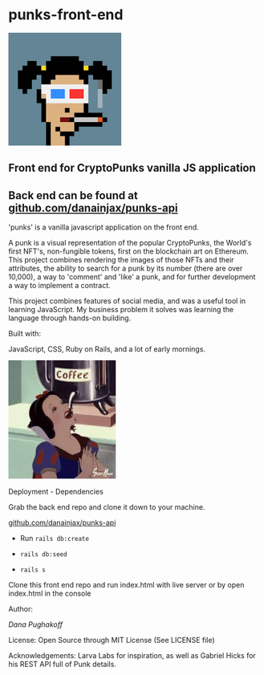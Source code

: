 # punks-front-end
![CryptoPunks](./assets/images/1660.PNG)
## Front end for CryptoPunks vanilla JS application

## Back end can be found at [github.com/danainjax/punks-api](github.com/danainjax/punks-api)

'punks' is a vanilla javascript application on the front end.   

A punk is a visual representation of the popular CryptoPunks, the World's first NFT's, non-fungible tokens, first on the blockchain art on Ethereum. This project combines rendering the images of those NFTs and their attributes, the ability to search for a punk by its number (there are over 10,000), a way to 'comment' and 'like' a punk, and for further development a way to implement a contract.  

 This project combines features of social media, and was a useful tool in learning JavaScript. My business problem it solves was learning the language through hands-on building.   

Built with:  

JavaScript, CSS, Ruby on Rails, and a lot of early mornings.   

![DevFuel](assets/images/SnowWhite.jpeg)

Deployment - Dependencies  

Grab the back end repo and clone it down to your machine.

[github.com/danainjax/punks-api](github.com/danainjax/punks-api)

* Run `rails db:create`  

* `rails db:seed`

* `rails s`

Clone this front end repo and run index.html with live server or by open index.html in the console

Author: 

*Dana Pughakoff*

License:
Open Source through MIT License (See LICENSE file)

Acknowledgements:
Larva Labs for inspiration, as well as Gabriel Hicks for his REST API full of Punk details.


